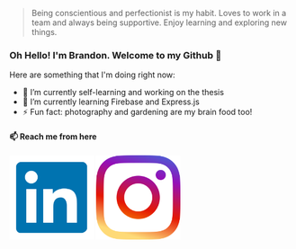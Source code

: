<!--
**branndonwhite/branndonwhite** is a ✨ _special_ ✨ repository because its `README.md` (this file) appears on your GitHub profile.

Here are some ideas to get you started:

- 🔭 I’m currently working on ...
- 🌱 I’m currently learning ...
- 👯 I’m looking to collaborate on ...
- 🤔 I’m looking for help with ...
- 💬 Ask me about ...
- 📫 How to reach me: ...
- 😄 Pronouns: ...
- ⚡ Fun fact: ...
-->

> Being conscientious and perfectionist is my habit. Loves to work in a team and always being supportive. Enjoy learning and exploring new things. 

### Oh Hello! I'm Brandon. Welcome to my Github 👋

Here are something that I'm doing right now:
- 🔭 I’m currently self-learning and working on the thesis
- 🌱 I’m currently learning Firebase and Express.js
- ⚡ Fun fact: photography and gardening are my brain food too!

#### 📫 Reach me from here
[<img src="linkedin.png" alt="LinkedIn" width="150">](https://www.linkedin.com/in/brandon-white-389467190/)
[<img src="instagram.png" alt="Instagram" width="150">](https://www.instagram.com/branndonwhitte/)